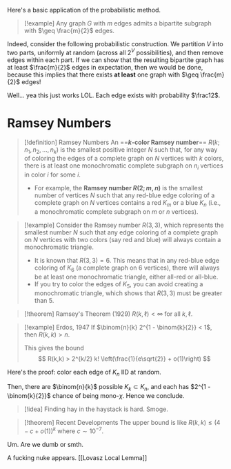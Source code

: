Here's a basic application of the probabilistic method.

>[!example] Any graph $G$ with $m$ edges admits a bipartite subgraph with $\geq \frac{m}{2}$ edges.

Indeed, consider the following probabilistic construction. We partition $V$ into two parts, uniformly at random (across all $2^V$ possibilities), and then remove edges within each part. If we can show that the resulting bipartite graph has at least $\frac{m}{2}$ edges in expectation, then we would be done, because this implies that there exists **at least** one graph with $\geq \frac{m}{2}$ edges!

Well... yea this just works LOL. Each edge exists with probability $\frac12$. 

# Ramsey Numbers

>[!definition] Ramsey Numbers
>An ==**$k$-color Ramsey number**== $R(k; n_1, n_2, \dots, n_k)$ is the smallest positive integer $N$ such that, for any way of coloring the edges of a complete graph on $N$ vertices with $k$ colors, there is at least one monochromatic complete subgraph on $n_i$ vertices in color $i$ for some $i$.
> - For example, the **Ramsey number $R(2; m, n)$** is the smallest number of vertices $N$ such that any red-blue edge coloring of a complete graph on $N$ vertices contains a red $K_m$ or a blue $K_n$ (i.e., a monochromatic complete subgraph on $m$ or $n$ vertices).

>[!example]
>Consider the Ramsey number $R(3, 3)$, which represents the smallest number $N$ such that any edge coloring of a complete graph on $N$ vertices with two colors (say red and blue) will always contain a monochromatic triangle.
>- It is known that $R(3, 3) = 6$. This means that in any red-blue edge coloring of $K_6$ (a complete graph on $6$ vertices), there will always be at least one monochromatic triangle, either all-red or all-blue.
>- If you try to color the edges of $K_5$, you can avoid creating a monochromatic triangle, which shows that $R(3, 3)$ must be greater than $5$.

>[!theorem] Ramsey's Theorem (1929)
>$R(k, \ell) < \infty$ for all $k,\ell$.

>[!example] Erdos, 1947
>If $\binom{n}{k} 2^{1 - \binom{k}{2}} < 1$, then $R(k, k) > n$.
>
>This gives the bound
>$$
>R(k,k) > 2^{k/2} k! \left(\frac{1}{e\sqrt{2}} + o(1)\right)
>$$

Here's the proof: color each edge of $K_n$ IID at random.

Then, there are $\binom{n}{k}$ possible $K_k\subset K_n$, and each has $2^{1 - \binom{k}{2}}$ chance of being mono-$\chi$. Hence we conclude.

>[!idea] Finding hay in the haystack is hard. Smoge.

>[!theorem] Recent Developments
>The upper bound is like $R(k,k) \leq (4 - c + o(1))^k$ where $c\sim 10^{-7}$.

Um. Are we dumb or smth.

A fucking nuke appears. [[Lovasz Local Lemma]]